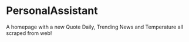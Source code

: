 # PersonalAssistant
A homepage with a new Quote Daily, Trending News and Temperature all scraped from web!
